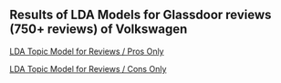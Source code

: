## Results of LDA Models for Glassdoor reviews (750+ reviews) of Volkswagen
[LDA Topic Model for Reviews / Pros Only](lda_pros_topics.html)

[LDA Topic Model for Reviews / Cons Only](lda_cons_topics.html)
